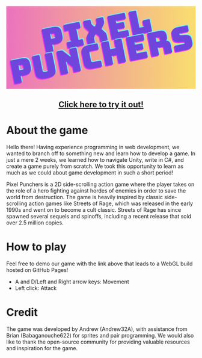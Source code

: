 <img src="https://github.com/Andrew32A/pixel-punchers/blob/main/Images/title.png" align="center">

<h2 align="center"><a href="https://andrew32a.github.io/pixel-punchers-livetest/">Click here to try it out!</a></h3>

# About the game
Hello there! Having experience programming in web development, we wanted to branch off to something new and learn how to develop a game. 
In just a mere 2 weeks, we learned how to navigate Unity, write in C#, and create a game purely from scratch. We took this opportunity to learn as much as we could about game development in such a short period!

Pixel Punchers is a 2D side-scrolling action game where the player takes on the role of a hero fighting against hordes of enemies in order to save the world from destruction. The game is heavily inspired by classic side-scrolling action games like Streets of Rage, which was released in the early 1990s and went on to become a cult classic. Streets of Rage has since spawned several sequels and spinoffs, including a recent release that sold over 2.5 million copies.

# How to play
Feel free to demo our game with the link above that leads to a WebGL build hosted on GitHub Pages!

- A and D/Left and Right arrow keys: Movement
- Left click: Attack

# Credit
The game was developed by Andrew (Andrew32A), with assistance from Brian (Babaganouche622) for sprites and pair programming. We would also like to thank the open-source community for providing valuable resources and inspiration for the game.